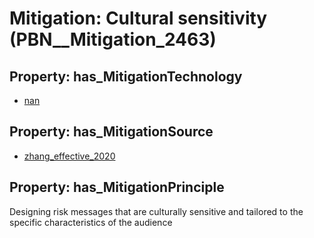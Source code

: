 # Mitigation: __Cultural sensitivity__ (PBN__Mitigation_2463)

## Property: has_MitigationTechnology

* [nan](../Technology/PBN__Technology_22)

## Property: has_MitigationSource

* [zhang_effective_2020](../Article/PBN__Article_188)

## Property: has_MitigationPrinciple

Designing risk messages that are culturally sensitive and tailored to the specific characteristics of the audience

